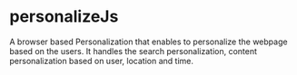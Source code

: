personalizeJs
=============

A browser based Personalization that enables to personalize the webpage based on the users. It handles the search personalization, content personalization based on user, location and time.
